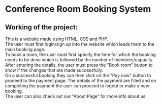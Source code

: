 # Conference Room Booking System
## Working of the project:
This is a website made using HTML, CSS and PHP.
<br>
The user must first login/sign up into the website which leads them to the main booking page.
<br>
To book a room, the user must first specify the time for which the booking needs to be done which is followed by the number of members/capacity.
<br>
After entering the details, the user must press the "Book room" button to show if the changes that are made successfully.
<br>
On a successful booking they can then click on the "Pay now" button to proceed to the payment page. The details of the payment are filled and on completing the payment the user can proceed to logout or make a new booking.
<br>
The user can also check out our "About Page" for more info about us.
